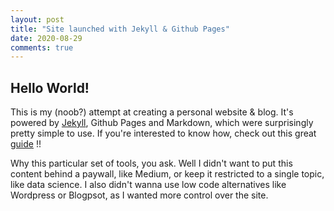 ```yaml
---
layout: post
title: "Site launched with Jekyll & Github Pages"
date: 2020-08-29
comments: true
---
```


## Hello World!

This is my (noob?) attempt at creating a personal website & blog. It's powered by [Jekyll](http://jekyllrb.com), Github Pages and Markdown, which were surprisingly pretty simple to use. If you're interested to know how, check out this great [guide](http://jmcglone.com/guides/github-pages/) !!

Why this particular set of tools, you ask. Well I didn't want to put this content behind a paywall, like Medium, or keep it restricted to a single topic, like data science. I also didn't wanna use low code alternatives like Wordpress or Blogpsot, as I wanted more control over the site.